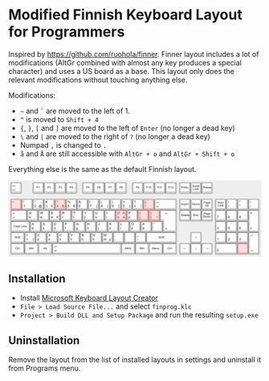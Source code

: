 # Modified Finnish Keyboard Layout for Programmers

Inspired by https://github.com/ruohola/finner. Finner layout includes a lot of modifications (AltGr combined with almost any key produces a special character) and uses a US board as a base. This layout only does the relevant modifications without touching anything else.

Modifications:
- `~` and `` ` `` are moved to the left of 1.
- `^` is moved to `Shift + 4`
- `{`, `}`, `[` and `]` are moved to the left of `Enter` (no longer a dead key)
- `\` and `|` are moved to the right of `?` (no longer a dead key)
- Numpad `,` is changed to `.`
- `å` and `Å` are still accessible with `AltGr + o` and `AltGr + Shift + o`

Everything else is the same as the default Finnish layout.

![Keyboard layout](keyboard.png)


## Installation
- Install [Microsoft Keyboard Layout Creator](https://www.microsoft.com/en-us/download/details.aspx?id=102134)
- `File > Load Source File...` and select `finprog.klc`
- `Project > Build DLL and Setup Package` and run the resulting `setup.exe`

## Uninstallation
Remove the layout from the list of installed layouts in settings and uninstall it from Programs menu.